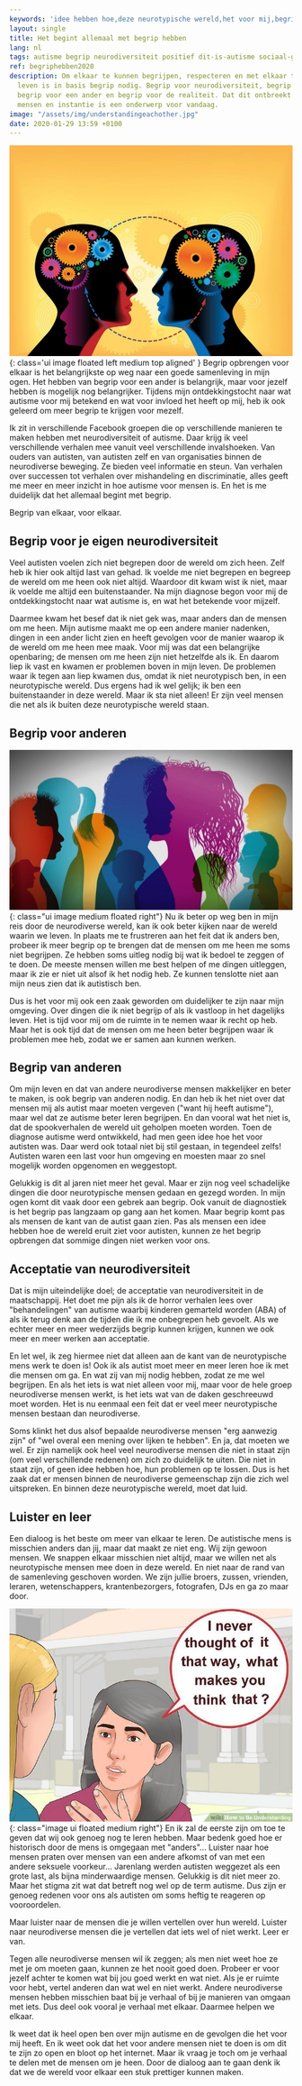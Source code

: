 ```yaml
---
keywords: 'idee hebben hoe,deze neurotypische wereld,het voor mij,begrip van anderen,wel'
layout: single
title: Het begint allemaal met begrip hebben
lang: nl
tags: autisme begrip neurodiversiteit positief dit-is-autisme sociaal-gedrag tom
ref: begriphebben2020
description: Om elkaar te kunnen begrijpen, respecteren en met elkaar te kunnen samen
  leven is in basis begrip nodig. Begrip voor neurodiversiteit, begrip voor jezelf,
  begrip voor een ander en begrip voor de realiteit. Dat dit ontbreekt bij sommige
  mensen en instantie is een onderwerp voor vandaag.
image: "/assets/img/understandingeachother.jpg"
date: 2020-01-29 13:59 +0100
---
```

![Begrip voor elkaar hebben](/assets/img/understandingeachother.jpg){: class='ui image floated left medium top aligned' }
Begrip opbrengen voor elkaar is het belangrijkste op weg naar een goede samenleving in mijn ogen. Het hebben van begrip voor een ander is belangrijk, maar voor jezelf hebben is mogelijk nog belangrijker. Tijdens mijn ontdekkingstocht naar wat autisme voor mij betekend en wat voor invloed het heeft op mij, heb ik ook geleerd om meer begrip te krijgen voor mezelf.

Ik zit in verschillende Facebook groepen die op verschillende manieren te maken hebben met neurodiversiteit of autisme. Daar krijg ik veel verschillende verhalen mee vanuit veel verschillende invalshoeken. Van ouders van autisten, van autisten zelf en van organisaties binnen de neurodiverse beweging. Ze bieden veel informatie en steun. Van verhalen over successen tot verhalen over mishandeling en discriminatie, alles geeft me meer en meer inzicht in hoe autisme voor mensen is. En het is me duidelijk dat het allemaal begint met begrip.

Begrip van elkaar, voor elkaar.

## Begrip voor je eigen neurodiversiteit

Veel autisten voelen zich niet begrepen door de wereld om zich heen. Zelf heb ik hier ook altijd last van gehad. Ik voelde me niet begrepen en begreep de wereld om me heen ook niet altijd. Waardoor dit kwam wist ik niet, maar ik voelde me altijd een buitenstaander. Na mijn diagnose begon voor mij de ontdekkingstocht naar wat autisme is, en wat het betekende voor mijzelf.

Daarmee kwam het besef dat ik niet gek was, maar anders dan de mensen om me heen. Mijn autisme maakt me op een andere manier nadenken, dingen in een ander licht zien en heeft gevolgen voor de manier waarop ik de wereld om me heen mee maak. Voor mij was dat een belangrijke openbaring; de mensen om me heen zijn niet hetzelfde als ik. En daarom liep ik vast en kwamen er problemen boven in mijn leven. De problemen waar ik tegen aan liep kwamen dus, omdat ik niet neurotypisch ben, in een neurotypische wereld. Dus ergens had ik wel gelijk; ik ben een buitenstaander in deze wereld. Maar ik sta niet alleen! Er zijn veel mensen die net als ik buiten deze neurotypische wereld staan.

## Begrip voor anderen

![Verschillende mensen, verschillende ideeën](/assets/img/diversitypeople.jpg){: class="ui image medium floated right"}
Nu ik beter op weg ben in mijn reis door de neurodiverse wereld, kan ik ook beter kijken naar de wereld waarin we leven. In plaats me te frustreren aan het feit dat ik anders ben, probeer ik meer begrip op te brengen dat de mensen om me heen me soms niet begrijpen. Ze hebben soms uitleg nodig bij wat ik bedoel te zeggen of te doen. De meeste mensen willen me best helpen of me dingen uitleggen, maar ik zie er niet uit alsof ik het nodig heb. Ze kunnen tenslotte niet aan mijn neus zien dat ik autistisch ben.

Dus is het voor mij ook een zaak geworden om duidelijker te zijn naar mijn omgeving. Over dingen die ik niet begrijp of als ik vastloop in het dagelijks leven. Het is tijd voor mij om de ruimte in te nemen waar ik recht op heb. Maar het is ook tijd dat de mensen om me heen beter begrijpen waar ik problemen mee heb, zodat we er samen aan kunnen werken.

## Begrip van anderen

Om mijn leven en dat van andere neurodiverse mensen makkelijker en beter te maken, is ook begrip van anderen nodig. En dan heb ik het niet over dat mensen mij als autist maar moeten vergeven ("want hij heeft autisme"), maar wel dat ze autisme beter leren begrijpen. En dan vooral wat het niet is, dat de spookverhalen de wereld uit geholpen moeten worden. Toen de diagnose autisme werd ontwikkeld, had men geen idee hoe het voor autisten was. Daar werd ook totaal niet bij stil gestaan, in tegendeel zelfs! Autisten waren een last voor hun omgeving en moesten maar zo snel mogelijk worden opgenomen en weggestopt.

Gelukkig is dit al jaren niet meer het geval. Maar er zijn nog veel schadelijke dingen die door neurotypische mensen gedaan en gezegd worden. In mijn ogen komt dit vaak door een gebrek aan begrip. Ook vanuit de diagnostiek is het begrip pas langzaam op gang aan het komen. Maar begrip komt pas als mensen de kant van de autist gaan zien. Pas als mensen een idee hebben hoe de wereld eruit ziet voor autisten, kunnen ze het begrip opbrengen dat sommige dingen niet werken voor ons.

## Acceptatie van neurodiversiteit

Dat is mijn uiteindelijke doel; de acceptatie van neurodiversiteit in de maatschappij. Het doet me pijn als ik de horror verhalen lees over "behandelingen" van autisme waarbij kinderen gemarteld worden (ABA) of als ik terug denk aan de tijden die ik me onbegrepen heb gevoelt. Als we echter meer en meer wederzijds begrip kunnen krijgen, kunnen we ook meer en meer werken aan acceptatie.

En let wel, ik zeg hiermee niet dat alleen aan de kant van de neurotypische mens werk te doen is! Ook ik als autist moet meer en meer leren hoe ik met die mensen om ga. En wat zij van mij nodig hebben, zodat ze me wel begrijpen. En als het iets is wat niet alleen voor mij, maar voor de hele groep neurodiverse mensen werkt, is het iets wat van de daken geschreeuwd moet worden. Het is nu eenmaal een feit dat er veel meer neurotypische mensen bestaan dan neurodiverse.

Soms klinkt het dus alsof bepaalde neurodiverse mensen "erg aanwezig zijn" of "wel overal een mening over lijken te hebben". En ja, dat moeten we wel. Er zijn namelijk ook heel veel neurodiverse mensen die niet in staat zijn (om veel verschillende redenen) om zich zo duidelijk te uiten. Die niet in staat zijn, of geen idee hebben hoe, hun problemen op te lossen. Dus is het zaak dat er mensen binnen de neurodiverse gemeenschap zijn die zich wel uitspreken. En binnen deze neurotypische wereld, moet dat luid.

## Luister en leer

Een dialoog is het beste om meer van elkaar te leren. De autistische mens is misschien anders dan jij, maar dat maakt ze niet eng. Wij zijn gewoon mensen. We snappen elkaar misschien niet altijd, maar we willen net als neurotypische mensen mee doen in deze wereld. En niet naar de rand van de samenleving geschoven worden. We zijn jullie broers, zussen, vrienden, leraren, wetenschappers, krantenbezorgers, fotografen, DJs en ga zo maar door.

![Stel vragen aan elkaar](/assets/img/beunderstanding.jpg){: class="image ui floated medium right"}
En ik zal de eerste zijn om toe te geven dat wij ook genoeg nog te leren hebben. Maar bedenk goed hoe er historisch door de mens is omgegaan met "anders"... Luister naar hoe mensen praten over mensen van een andere afkomst of van met een andere seksuele voorkeur... Jarenlang werden autisten weggezet als een grote last, als bijna minderwaardige mensen. Gelukkig is dit niet meer zo. Maar het stigma zit wat dat betreft nog wel op de term autisme. Dus zijn er genoeg redenen voor ons als autisten om soms heftig te reageren op vooroordelen.

Maar luister naar de mensen die je willen vertellen over hun wereld. Luister naar neurodiverse mensen die je vertellen dat iets wel of niet werkt. Leer er van.

Tegen alle neurodiverse mensen wil ik zeggen; als men niet weet hoe ze met je om moeten gaan, kunnen ze het nooit goed doen. Probeer er voor jezelf achter te komen wat bij jou goed werkt en wat niet. Als je er ruimte voor hebt, vertel anderen dan wat wel en niet werkt. Andere neurodiverse mensen hebben misschien baat bij je verhaal of bij je manieren van omgaan met iets. Dus deel ook vooral je verhaal met elkaar. Daarmee helpen we elkaar.

Ik weet dat ik heel open ben over mijn autisme en de gevolgen die het voor mij heeft. En ik weet ook dat het voor andere mensen niet te doen is om dit te zijn zo open en bloot op het internet. Maar ik vraag je toch om je verhaal te delen met de mensen om je heen. Door de dialoog aan te gaan denk ik dat we de wereld voor elkaar een stuk prettiger kunnen maken.
